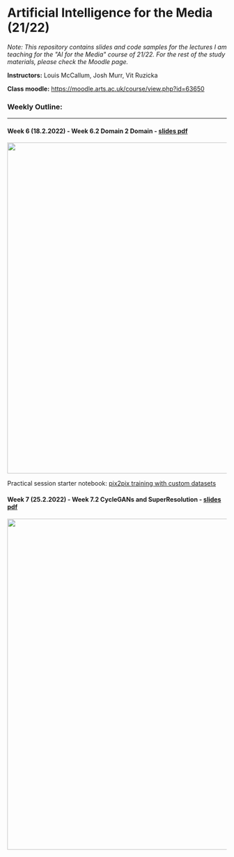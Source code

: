 # Artificial Intelligence for the Media (21/22)

_Note: This repository contains slides and code samples for the lectures I am teaching for the "AI for the Media" course of 21/22. For the rest of the study materials, please check the Moodle page._

**Instructors:** Louis McCallum, Josh Murr, Vit Ruzicka

**Class moodle:** https://moodle.arts.ac.uk/course/view.php?id=63650

### Weekly Outline: 

---

#### Week 6 (18.2.2022) - Week 6.2 Domain 2 Domain - [slides pdf](https://github.com/previtus/cci_AI_for_the_Media_2022/blob/main/week06_domain-to-domain/w06_pix2pix_domain-to-domain.pdf)

<p align="center">
<img src="https://raw.githubusercontent.com/previtus/cci_AI_for_the_Media_2022/main/week06_domain-to-domain/w06_slide.gif" width="760">
</p>

Practical session starter notebook: [pix2pix training with custom datasets](https://github.com/previtus/cci_AI_for_the_Media_2022/blob/main/week06_domain-to-domain/w06_pix2pix_keras_student_starter_code.ipynb)

#### Week 7 (25.2.2022) - Week 7.2 CycleGANs and SuperResolution - [slides pdf](https://github.com/previtus/cci_AI_for_the_Media_2022/blob/main/week07_cyclegan-superresolution/w07_cyclegan-and-superresolution.pdf)

<p align="center">
<img src="https://raw.githubusercontent.com/previtus/cci_AI_for_the_Media_2022/main/week07_cyclegan-superresolution/w07_slide.gif" width="760">
</p>


